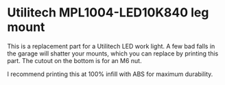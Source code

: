 # Utilitech MPL1004-LED10K840 leg mount

This is a replacement part for a Utilitech LED work light. A few bad falls in the garage will shatter your mounts, which you can replace by printing this part. The cutout on the bottom is for an M6 nut.

I recommend printing this at 100% infill with ABS for maximum durability.